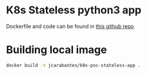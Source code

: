 # K8s Stateless python3 app
Dockerfile and code can be found in [this github repo](https://github.com/jcarabantes/k8s-poc-stateless-app.git)

# Building local image
```bash
docker build -t jcarabantes/k8s-poc-stateless-app .
```
